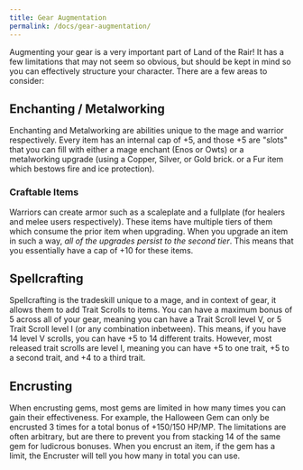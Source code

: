 ```yaml
---
title: Gear Augmentation
permalink: /docs/gear-augmentation/
---
```


Augmenting your gear is a very important part of Land of the Rair! It has a few limitations that may not seem so obvious, but should be kept in mind so you can effectively structure your character. There are a few areas to consider:

## Enchanting / Metalworking

Enchanting and Metalworking are abilities unique to the mage and warrior respectively. Every item has an internal cap of +5, and those +5 are "slots" that you can fill with either a mage enchant (Enos or Owts) or a metalworking upgrade (using a Copper, Silver, or Gold brick. or a Fur item which bestows fire and ice protection).

### Craftable Items

Warriors can create armor such as a scaleplate and a fullplate (for healers and melee users respectively). These items have multiple tiers of them which consume the prior item when upgrading. When you upgrade an item in such a way, _all of the upgrades persist to the second tier_. This means that you essentially have a cap of +10 for these items.

## Spellcrafting

Spellcrafting is the tradeskill unique to a mage, and in context of gear, it allows them to add Trait Scrolls to items. You can have a maximum bonus of 5 across all of your gear, meaning you can have a Trait Scroll level V, or 5 Trait Scroll level I (or any combination inbetween). This means, if you have 14 level V scrolls, you can have +5 to 14 different traits. However, most released trait scrolls are level I, meaning you can have +5 to one trait, +5 to a second trait, and +4 to a third trait.

## Encrusting

When encrusting gems, most gems are limited in how many times you can gain their effectiveness. For example, the Halloween Gem can only be encrusted 3 times for a total bonus of +150/150 HP/MP. The limitations are often arbitrary, but are there to prevent you from stacking 14 of the same gem for ludicrous bonuses. When you encrust an item, if the gem has a limit, the Encruster will tell you how many in total you can use.
